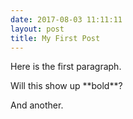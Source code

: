 ```yaml
---
date: 2017-08-03 11:11:11
layout: post
title: My First Post
---
```


Here is the first paragraph.

<div class="test">Will this show up **bold**?</div>

And another.
